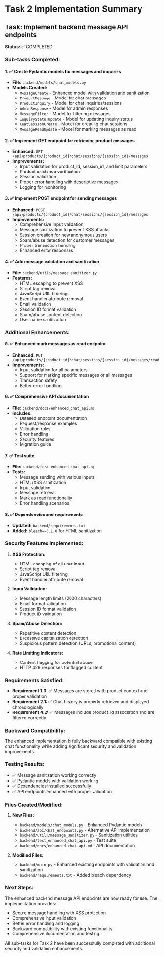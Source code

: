 # Task 2 Implementation Summary

## Task: Implement backend message API endpoints

**Status:** ✅ COMPLETED

### Sub-tasks Completed:

#### 1. ✅ Create Pydantic models for messages and inquiries

- **File:** `backend/models/chat_models.py`
- **Models Created:**
  - `MessageCreate` - Enhanced model with validation and sanitization
  - `ProductMessage` - Model for chat messages
  - `ProductInquiry` - Model for chat inquiries/sessions
  - `AdminResponse` - Model for admin responses
  - `MessageFilter` - Model for filtering messages
  - `InquiryStatusUpdate` - Model for updating inquiry status
  - `ChatSessionCreate` - Model for creating chat sessions
  - `MessageReadUpdate` - Model for marking messages as read

#### 2. ✅ Implement GET endpoint for retrieving product messages

- **Enhanced:** `GET /api/products/{product_id}/chat/sessions/{session_id}/messages`
- **Improvements:**
  - Input validation for product_id, session_id, and limit parameters
  - Product existence verification
  - Session validation
  - Proper error handling with descriptive messages
  - Logging for monitoring

#### 3. ✅ Implement POST endpoint for sending messages

- **Enhanced:** `POST /api/products/{product_id}/chat/sessions/{session_id}/messages`
- **Improvements:**
  - Comprehensive input validation
  - Message sanitization to prevent XSS attacks
  - Session creation for new anonymous users
  - Spam/abuse detection for customer messages
  - Proper transaction handling
  - Enhanced error responses

#### 4. ✅ Add message validation and sanitization

- **File:** `backend/utils/message_sanitizer.py`
- **Features:**
  - HTML escaping to prevent XSS
  - Script tag removal
  - JavaScript URL filtering
  - Event handler attribute removal
  - Email validation
  - Session ID format validation
  - Spam/abuse content detection
  - User name sanitization

### Additional Enhancements:

#### 5. ✅ Enhanced mark messages as read endpoint

- **Enhanced:** `PUT /api/products/{product_id}/chat/sessions/{session_id}/messages/read`
- **Improvements:**
  - Input validation for all parameters
  - Support for marking specific messages or all messages
  - Transaction safety
  - Better error handling

#### 6. ✅ Comprehensive API documentation

- **File:** `backend/docs/enhanced_chat_api.md`
- **Includes:**
  - Detailed endpoint documentation
  - Request/response examples
  - Validation rules
  - Error handling
  - Security features
  - Migration guide

#### 7. ✅ Test suite

- **File:** `backend/test_enhanced_chat_api.py`
- **Tests:**
  - Message sending with various inputs
  - HTML/XSS sanitization
  - Input validation
  - Message retrieval
  - Mark as read functionality
  - Error handling scenarios

#### 8. ✅ Dependencies and requirements

- **Updated:** `backend/requirements.txt`
- **Added:** `bleach==6.1.0` for HTML sanitization

### Security Features Implemented:

1. **XSS Protection:**

   - HTML escaping of all user input
   - Script tag removal
   - JavaScript URL filtering
   - Event handler attribute removal

2. **Input Validation:**

   - Message length limits (2000 characters)
   - Email format validation
   - Session ID format validation
   - Product ID validation

3. **Spam/Abuse Detection:**

   - Repetitive content detection
   - Excessive capitalization detection
   - Suspicious pattern detection (URLs, promotional content)

4. **Rate Limiting Indicators:**
   - Content flagging for potential abuse
   - HTTP 429 responses for flagged content

### Requirements Satisfied:

- **Requirement 1.3:** ✅ Messages are stored with product context and proper validation
- **Requirement 2.1:** ✅ Chat history is properly retrieved and displayed chronologically
- **Requirement 4.2:** ✅ Messages include product_id association and are filtered correctly

### Backward Compatibility:

The enhanced implementation is fully backward compatible with existing chat functionality while adding significant security and validation improvements.

### Testing Results:

- ✅ Message sanitization working correctly
- ✅ Pydantic models with validation working
- ✅ Dependencies installed successfully
- ✅ API endpoints enhanced with proper validation

### Files Created/Modified:

1. **New Files:**

   - `backend/models/chat_models.py` - Enhanced Pydantic models
   - `backend/api/chat_endpoints.py` - Alternative API implementation
   - `backend/utils/message_sanitizer.py` - Sanitization utilities
   - `backend/test_enhanced_chat_api.py` - Test suite
   - `backend/docs/enhanced_chat_api.md` - API documentation

2. **Modified Files:**
   - `backend/main.py` - Enhanced existing endpoints with validation and sanitization
   - `backend/requirements.txt` - Added bleach dependency

### Next Steps:

The enhanced backend message API endpoints are now ready for use. The implementation provides:

- Secure message handling with XSS protection
- Comprehensive input validation
- Better error handling and logging
- Backward compatibility with existing functionality
- Comprehensive documentation and testing

All sub-tasks for Task 2 have been successfully completed with additional security and validation enhancements.
